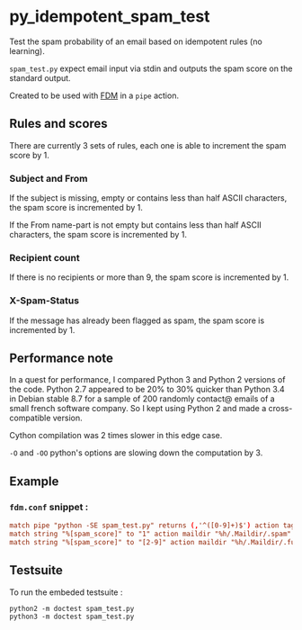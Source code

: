 # py_idempotent_spam_test

Test the spam probability of an email based on idempotent rules (no learning).

`spam_test.py` expect email input via stdin and outputs the spam score on the standard output.

Created to be used with [FDM](https://github.com/nicm/fdm) in a `pipe` action.

## Rules and scores

There are currently 3 sets of rules, each one is able to increment the spam score by 1.

### Subject and From

If the subject is missing, empty or contains less than half ASCII characters, the spam score is incremented by 1.

If the From name-part is not empty but contains less than half ASCII characters, the spam score is incremented by 1.

### Recipient count

If there is no recipients or more than 9, the spam score is incremented by 1.

### X-Spam-Status

If the message has already been flagged as spam, the spam score is incremented by 1.

## Performance note

In a quest for performance, I compared Python 3 and Python 2 versions of the code. Python 2.7 appeared to be 20% to 30% quicker than Python 3.4 in Debian stable 8.7 for a sample of 200 randomly contact@ emails of a small french software company. So I kept using Python 2 and made a cross-compatible version.

Cython compilation was 2 times slower in this edge case.

`-O` and `-OO` python's options are slowing down the computation by 3.


## Example

### `fdm.conf` snippet :

```conf
match pipe "python -SE spam_test.py" returns (,'^([0-9]+)$') action tag "spam_score" value "%[command0]" continue
match string "%[spam_score]" to "1" action maildir "%h/.Maildir/.spam"
match string "%[spam_score]" to "[2-9]" action maildir "%h/.Maildir/.furspam"
```

## Testsuite

To run the embeded testsuite :
```shell
python2 -m doctest spam_test.py
python3 -m doctest spam_test.py
```
